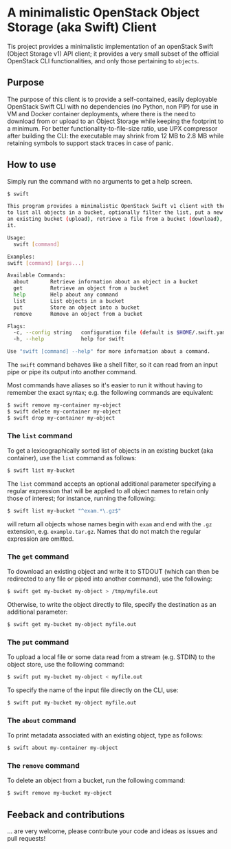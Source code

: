 # A minimalistic OpenStack Object Storage (aka Swift) Client

Tis project provides a minimalistic implementation of an openStack Swift (Object Storage v1) API client; it provides a very small subset of the official OpenStack CLI functionalities, and only those pertaining to ```objects```. 

## Purpose

The purpose of this client is to provide a self-contained, easily deployable OpenStack Swift CLI with no dependencies (no Python, non PIP) for use in VM and Docker container deployments, where there is the need to download from or upload to an Object Storage while keeping the footprint to a minimum. 
For better functionality-to-file-size ratio, use UPX compressor after building the CLI: the executable may shrink from 12 MB to 2.8 MB while retaining symbols to support stack traces in case of panic.

## How to use

Simply run the command with no arguments to get a help screen.

```bash
$ swift

This program provides a minimalistic OpenStack Swift v1 client with the ability
to list all objects in a bucket, optionally filter the list, put a new file into 
an existing bucket (upload), retrieve a file from a bucket (download), and delete 
it.

Usage:
  swift [command]

Examples:
swift [command] [args...]

Available Commands:
  about       Retrieve information about an object in a bucket
  get         Retrieve an object from a bucket
  help        Help about any command
  list        List objects in a bucket
  put         Store an object into a bucket
  remove      Remove an object from a bucket

Flags:
  -c, --config string   configuration file (default is $HOME/.swift.yaml)
  -h, --help            help for swift

Use "swift [command] --help" for more information about a command.
```

The ```swift``` command behaves like a shell filter, so it can read from an input pipe or pipe its output into another command.

Most commands have aliases so it's easier to run it without having to remember the exact syntax; e.g. the following commands are equivalent:

```bash
$ swift remove my-container my-object
$ swift delete my-container my-object
$ swift drop my-container my-object
```

### The ```list``` command

To get a lexicographically sorted list of objects in an existing bucket (aka container), use the ```list``` command as follows:

```bash
$ swift list my-bucket
```

The ```list``` command accepts an optional additional parameter specifying a regular expression that will be applied to all object names to retain only those of interest; for instance, running the following:

```bash
$ swift list my-bucket "^exam.*\.gz$"
```

will return all objects whose names begin with ```exam``` and end with the ```.gz``` extension, e.g. ```example.tar.gz```. Names that do not match the regular expression are omitted.

### The ```get``` command

To download an existing object and write it to STDOUT (which can then be redirected to any file or piped into another command), use the following:

```bash
$ swift get my-bucket my-object > /tmp/myfile.out
```

Otherwise, to write the object directly to file, specify the destination as an additional parameter:

```bash
$ swift get my-bucket my-object myfile.out
```

### The ```put``` command

To upload a local file or some data read from a stream (e.g. STDIN) to the object store, use the following command:

```bash
$ swift put my-bucket my-object < myfile.out
```

To specify the name of the input file directly on the CLI, use:

```bash
$ swift put my-bucket my-object myfile.out
```

### The ```about``` command

To print metadata associated with an existing object, type as follows:

```bash
$ swift about my-container my-object
```

### The ```remove``` command

To delete an object from a bucket, run the following command:

```bash
$ swift remove my-bucket my-object
```

## Feeback and contributions

... are very welcome, please contribute your code and ideas as issues and pull requests! 

